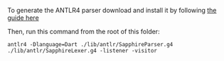 To generate the ANTLR4 parser download and install it by following [the guide here](https://github.com/antlr/antlr4/blob/master/doc/getting-started.md)

Then, run this command from the root of this folder:
```Shell
antlr4 -Dlanguage=Dart ./lib/antlr/SapphireParser.g4 ./lib/antlr/SapphireLexer.g4 -listener -visitor
```